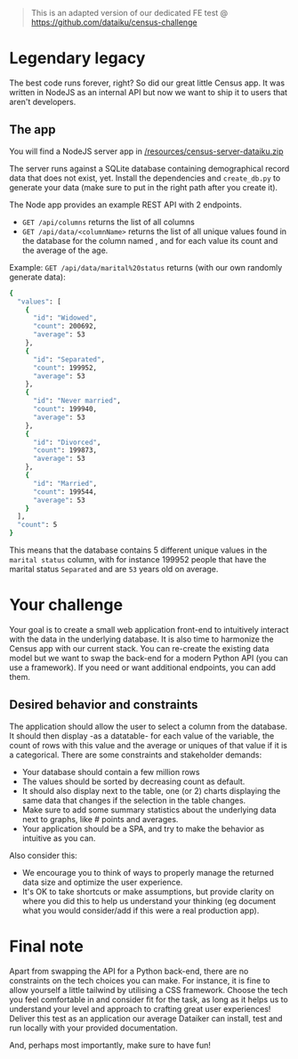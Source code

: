 
> This is an adapted version of our dedicated FE test @ https://github.com/dataiku/census-challenge

 # Legendary legacy

The best code runs forever, right? So did our great little Census app. It was written in NodeJS as an internal API but now we want to ship it to users that aren't developers.

## The app
You will find a NodeJS server app in [/resources/census-server-dataiku.zip](https://github.com/dataiku/census-challenge/blob/main/resources/census-server-dataiku.zip?raw=true)

The server runs against a SQLite database containing demographical record data that does not exist, yet. Install the dependencies and `create_db.py` to generate your data (make sure to put in the right path after you create it). 

The Node app provides an example REST API with 2 endpoints. 

- `GET /api/columns` returns the list of all columns
- `GET /api/data/<columnName>` returns the list of all unique values found in the database for the column named <columnName>, and for each value its count and the average of the age.

Example: `GET /api/data/marital%20status` returns (with our own randomly generate data):

```sh
{
  "values": [
    {
      "id": "Widowed",
      "count": 200692,
      "average": 53
    },
    {
      "id": "Separated",
      "count": 199952,
      "average": 53
    },
    {
      "id": "Never married",
      "count": 199940,
      "average": 53
    },
    {
      "id": "Divorced",
      "count": 199873,
      "average": 53
    },
    {
      "id": "Married",
      "count": 199544,
      "average": 53
    }
  ],
  "count": 5
}

```

This means that the database contains 5 different unique values in the `marital status` column, with for instance 199952 people that have the marital status `Separated` and are `53` years old on average. 

# Your challenge
Your goal is to create a small web application front-end to intuitively interact with the data in the underlying database. It is also time to harmonize the Census app with our current stack. You can re-create the existing data model but we want to swap the back-end for a modern Python API (you can use a framework). If you need or want additional endpoints, you can add them.

## Desired behavior and constraints
The application should allow the user to select a column from the database. It should then display -as a datatable- for each value of the variable, the count of rows with this value and the average or uniques of that value if it is a categorical. There are some constraints and stakeholder demands:

- Your database should contain a few million rows
- The values should be sorted by decreasing count as default.
- It should also display next to the table, one (or 2) charts displaying the same data that changes if the selection in the table changes. 
- Make sure to add some summary statistics about the underlying data next to graphs, like # points and averages.
- Your application should be a SPA, and try to make the behavior as intuitive as you can.

Also consider this:
- We encourage you to think of ways to properly manage the returned data size and optimize the user experience. 
- It's OK to take shortcuts or make assumptions, but provide clarity on where you did this to help us understand your thinking (eg document what you would consider/add if this were a real production app). 

# Final note
Apart from swapping the API for a Python back-end, there are no constraints on the tech choices you can make. For instance, it is fine to allow yourself a little tailwind by utilising a CSS framework. Choose the tech you feel comfortable in and consider fit for the task, as long as it helps us to understand your level and approach to crafting great user experiences! Deliver this test as an application our average Dataiker can install, test and run locally with your provided documentation. 

And, perhaps most importantly, make sure to have fun!